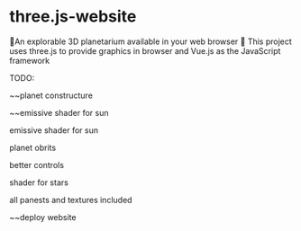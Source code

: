# three.js-website
🌌An explorable 3D planetarium available in your web browser 🌌 This project uses three.js to provide graphics in browser and Vue.js as the JavaScript framework


TODO:

~~planet constructure

~~emissive shader for sun

emissive shader for sun

planet obrits

better controls

shader for stars

all panests and textures included

~~deploy website
